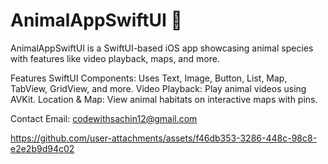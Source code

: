 # AnimalAppSwiftUI 🐾
AnimalAppSwiftUI is a SwiftUI-based iOS app showcasing animal species with features like video playback, maps, and more.

Features
SwiftUI Components: Uses Text, Image, Button, List, Map, TabView, GridView, and more.
Video Playback: Play  animal videos using AVKit.
Location & Map: View animal habitats on interactive maps with pins.

Contact
Email: codewithsachin12@gmail.com



https://github.com/user-attachments/assets/f46db353-3286-448c-98c8-e2e2b9d94c02

